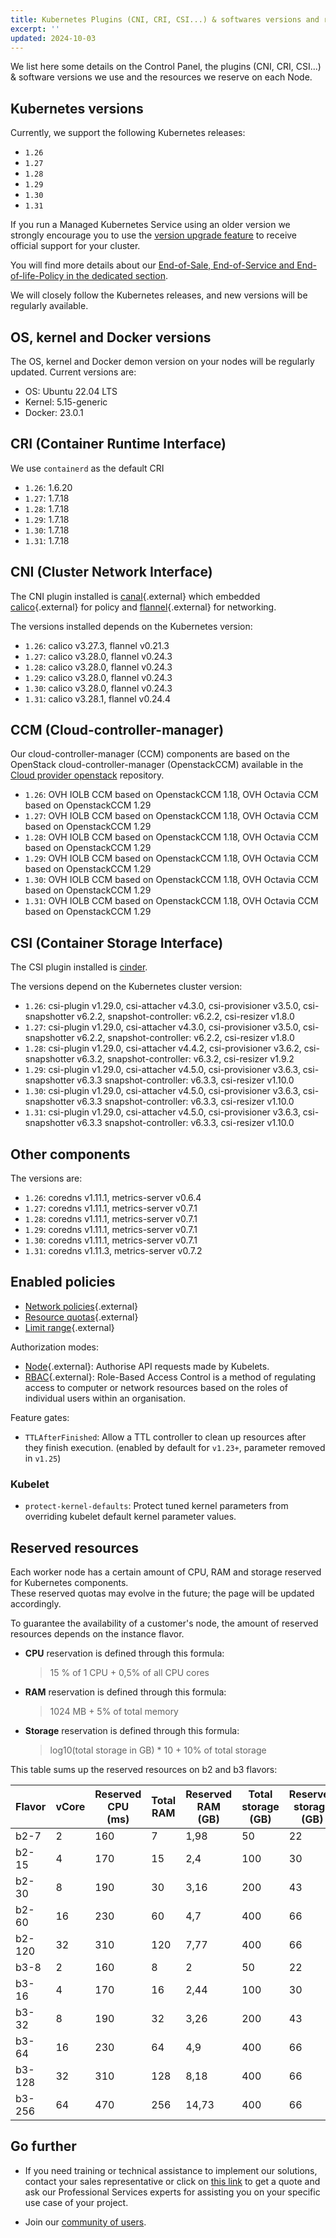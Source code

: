 ```yaml
---
title: Kubernetes Plugins (CNI, CRI, CSI...) & softwares versions and reserved resources
excerpt: ''
updated: 2024-10-03
---
```


We list here some details on the Control Panel, the plugins (CNI, CRI, CSI...) & software versions we use and the resources we reserve on each Node.

## Kubernetes versions

Currently, we support the following Kubernetes releases:

* `1.26`
* `1.27`
* `1.28`
* `1.29`
* `1.30`
* `1.31`

If you run a Managed Kubernetes Service using an older version we strongly encourage you to use the [version upgrade feature](/pages/public_cloud/containers_orchestration/managed_kubernetes/upgrading-kubernetes-version) to receive official support for your cluster.

You will find more details about our [End-of-Sale, End-of-Service and End-of-life-Policy in the dedicated section](/pages/public_cloud/containers_orchestration/managed_kubernetes/eos-eol-policies).

We will closely follow the Kubernetes releases, and new versions will be regularly available.

## OS, kernel and Docker versions

The OS, kernel and Docker demon version on your nodes will be regularly updated. Current versions are:

* OS: Ubuntu 22.04 LTS
* Kernel: 5.15-generic
* Docker: 23.0.1

## CRI (Container Runtime Interface)

We use `containerd` as the default CRI

* `1.26`: 1.6.20
* `1.27`: 1.7.18
* `1.28`: 1.7.18
* `1.29`: 1.7.18
* `1.30`: 1.7.18
* `1.31`: 1.7.18

## CNI (Cluster Network Interface)

The CNI plugin installed is [canal](https://github.com/projectcalico/canal){.external} which embedded [calico](https://github.com/projectcalico/calico){.external} for policy and [flannel](https://github.com/coreos/flannel/){.external} for networking.

The versions installed depends on the Kubernetes version:

* `1.26`: calico v3.27.3, flannel v0.21.3
* `1.27`: calico v3.28.0, flannel v0.24.3
* `1.28`: calico v3.28.0, flannel v0.24.3
* `1.29`: calico v3.28.0, flannel v0.24.3
* `1.30`: calico v3.28.0, flannel v0.24.3
* `1.31`: calico v3.28.1, flannel v0.24.4

## CCM (Cloud-controller-manager)

Our cloud-controller-manager (CCM) components are based on the OpenStack cloud-controller-manager (OpenstackCCM) available in the [Cloud provider openstack](https://github.com/kubernetes/cloud-provider-openstack) repository.

* `1.26`: OVH IOLB CCM based on OpenstackCCM 1.18, OVH Octavia CCM based on OpenstackCCM 1.29
* `1.27`: OVH IOLB CCM based on OpenstackCCM 1.18, OVH Octavia CCM based on OpenstackCCM 1.29
* `1.28`: OVH IOLB CCM based on OpenstackCCM 1.18, OVH Octavia CCM based on OpenstackCCM 1.29
* `1.29`: OVH IOLB CCM based on OpenstackCCM 1.18, OVH Octavia CCM based on OpenstackCCM 1.29
* `1.30`: OVH IOLB CCM based on OpenstackCCM 1.18, OVH Octavia CCM based on OpenstackCCM 1.29
* `1.31`: OVH IOLB CCM based on OpenstackCCM 1.18, OVH Octavia CCM based on OpenstackCCM 1.29

## CSI (Container Storage Interface)

The CSI plugin installed is [cinder](https://github.com/kubernetes/cloud-provider-openstack).

The versions depend on the Kubernetes cluster version:

* `1.26`: csi-plugin v1.29.0, csi-attacher v4.3.0, csi-provisioner v3.5.0, csi-snapshotter v6.2.2, snapshot-controller: v6.2.2, csi-resizer v1.8.0
* `1.27`: csi-plugin v1.29.0, csi-attacher v4.3.0, csi-provisioner v3.5.0, csi-snapshotter v6.2.2, snapshot-controller: v6.2.2, csi-resizer v1.8.0
* `1.28`: csi-plugin v1.29.0, csi-attacher v4.4.2, csi-provisioner v3.6.2, csi-snapshotter v6.3.2, snapshot-controller: v6.3.2, csi-resizer v1.9.2
* `1.29`: csi-plugin v1.29.0, csi-attacher v4.5.0, csi-provisioner v3.6.3, csi-snapshotter v6.3.3 snapshot-controller: v6.3.3, csi-resizer v1.10.0
* `1.30`: csi-plugin v1.29.0, csi-attacher v4.5.0, csi-provisioner v3.6.3, csi-snapshotter v6.3.3 snapshot-controller: v6.3.3, csi-resizer v1.10.0
* `1.31`: csi-plugin v1.29.0, csi-attacher v4.5.0, csi-provisioner v3.6.3, csi-snapshotter v6.3.3 snapshot-controller: v6.3.3, csi-resizer v1.10.0

## Other components

The versions are:

* `1.26`: coredns v1.11.1, metrics-server v0.6.4
* `1.27`: coredns v1.11.1, metrics-server v0.7.1
* `1.28`: coredns v1.11.1, metrics-server v0.7.1
* `1.29`: coredns v1.11.1, metrics-server v0.7.1
* `1.30`: coredns v1.11.1, metrics-server v0.7.1
* `1.31`: coredns v1.11.3, metrics-server v0.7.2

## Enabled policies

* [Network policies](https://kubernetes.io/docs/concepts/services-networking/network-policies/){.external}
* [Resource quotas](https://kubernetes.io/docs/concepts/policy/resource-quotas/){.external}
* [Limit range](https://kubernetes.io/docs/concepts/policy/limit-range/){.external}

Authorization modes:

* [Node](https://kubernetes.io/docs/reference/access-authn-authz/node/){.external}: Authorise API requests made by Kubelets.
* [RBAC](https://kubernetes.io/docs/reference/access-authn-authz/rbac/){.external}: Role-Based Access Control is a method of regulating access to computer or network resources based on the roles of individual users within an organisation.

Feature gates:

* `TTLAfterFinished`: Allow a TTL controller to clean up resources after they finish execution. (enabled by default for `v1.23+`, parameter removed in `v1.25`)

### Kubelet

* `protect-kernel-defaults`: Protect tuned kernel parameters from overriding kubelet default kernel parameter values.

## Reserved resources

Each worker node has a certain amount of CPU, RAM and storage reserved for Kubernetes components.  
These reserved quotas may evolve in the future; the page will be updated accordingly.

To guarantee the availability of a customer's node, the amount of reserved resources depends on the instance flavor.

* **CPU** reservation is defined through this formula:  
    > 15 % of 1 CPU + 0,5% of all CPU cores

* **RAM** reservation is defined through this formula:  
    > 1024 MB + 5% of total memory

* **Storage** reservation is defined through this formula:  
    > log10(total storage in GB) * 10 + 10% of total storage

This table sums up the reserved resources on b2 and b3 flavors:

| Flavor | vCore | Reserved CPU (ms) | Total RAM | Reserved RAM (GB) | Total storage (GB) | Reserved storage (GB) |
|-|-|-|-|-|-|-|
| b2-7 | 2 | 160 | 7 | 1,98 | 50 | 22 |
| b2-15 | 4 | 170 | 15 | 2,4 | 100 | 30 |
| b2-30 | 8 | 190 | 30 | 3,16 | 200 | 43 |
| b2-60 | 16 | 230 | 60 | 4,7 | 400 | 66 |
| b2-120 | 32 | 310 | 120 | 7,77 | 400 | 66 |
| b3-8 | 2 | 160 | 8 | 2 | 50 | 22 |
| b3-16 | 4 | 170 | 16 | 2,44 | 100 | 30 |
| b3-32 | 8 | 190 | 32 | 3,26 | 200 | 43 |
| b3-64 | 16 | 230 | 64 | 4,9 | 400 | 66 |
| b3-128 | 32 | 310 | 128 | 8,18 | 400 | 66 |
| b3-256 | 64 | 470 | 256 | 14,73 | 400 | 66 |

## Go further

- If you need training or technical assistance to implement our solutions, contact your sales representative or click on [this link](https://www.ovhcloud.com/de/professional-services/) to get a quote and ask our Professional Services experts for assisting you on your specific use case of your project.

- Join our [community of users](https://community.ovh.com/en/).

